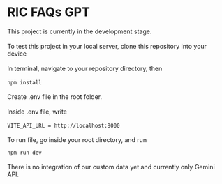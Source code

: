 # RIC FAQs GPT
This project is currently in the development stage. 
<br><br>
To test this project in your local server, clone this repository into your device<br><br>
In terminal, navigate to your repository directory, then<br><br>
```npm install```
<br><br>
Create .env file in the root folder. 
<br><br>
Inside .env file, write
<br><br>
```VITE_API_URL = http://localhost:8000```
<br><br>
To run file, go inside your root directory, and run

```npm run dev```
<br><br>
There is no integration of our custom data yet and currently only Gemini API.


